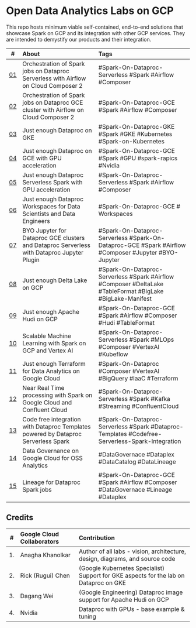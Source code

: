 # Open Data Analytics Labs on GCP

This repo hosts minimum viable self-contained, end-to-end solutions that showcase Spark on GCP and its integration with other GCP services. They are intended to demystify our products and their integration.

| # | About | Tags | 
| -- | :--- | :--- |   
| [01](1-dataproc-serverless-with-terraform) |  Orchestration of Spark jobs on Dataproc Serverless with Airflow on Cloud Composer 2 | #Spark-On-Dataproc-Serverless #Spark #Airflow #Composer |
| [02](2-dataproc-gce-with-terraform) |  Orchestration of Spark jobs on Dataproc GCE cluster with Airflow on Cloud Composer 2 | #Spark-On-Dataproc-GCE #Spark #Airflow #Composer |
| [03](3-dataproc-gke) |  Just enough Dataproc on GKE  | #Spark-On-Dataproc-GKE #Spark #GKE #Kubernetes #Spark-on-Kubernetes |
| [04](4-dataproc-gce-with-gpu) |  Just enough Dataproc on GCE with GPU acceleration  | #Spark-On-Dataproc-GCE #Spark #GPU #spark-rapics #Nvidia |
| [05](5-dataproc-serverless-with-gpu) |  Just enough Dataproc Serverless Spark with GPU acceleration  | #Spark-On-Dataproc-Serverless #Spark #Airflow #Composer |
| [06](6-dataproc-workspaces) | Just enough Dataproc Workspaces for Data Scientists and Data Engineers | #Spark-On-Dataproc-GCE # Workspaces | 
| [07](7-dataproc-jupyter-plugin) | BYO Jupyter for Dataproc GCE clusters and Dataproc Serverless with Dataproc Jupyter Plugin  | #Spark-On-Dataproc-Serverless #Spark-On-Dataproc-GCE #Spark #Airflow #Composer #Jupyter #BYO-Jupyter |
| [08](https://github.com/anagha-google/table-format-lab-delta) | Just enough Delta Lake on GCP | #Spark-On-Dataproc-Serverless #Spark #Airflow #Composer #DeltaLake #TableFormat #BigLake #BigLake-Manifest |
| [09](https://github.com/anagha-google/apache-hudi-gcp-lab) | Just enough Apache Hudi on GCP | #Spark-On-Dataproc-GCE #Spark #Airflow #Composer #Hudi #TableFormat |
| [10](https://github.com/anagha-google/s8s-spark-mlops-lab) | Scalable Machine Learning with Spark on GCP and Vertex AI | #Spark-On-Dataproc-Serverless #Spark #MLOps #Composer #VertexAI #Kubeflow |
| [11](https://github.com/anagha-google/ts22-just-enough-terraform-for-da) | Just enough Terraform for Data Analytics on Google Cloud | #Spark-On-Dataproc #Composer #VertexAI #BigQuery #IaaC #Terraform |
| [12](https://github.com/anagha-google/spark-on-gcp-with-confluent-kafka) | Near Real Time processing with Spark on Google Cloud and Confluent Cloud | #Spark-On-Dataproc-Serverless #Spark #Kafka #Streaming #ConfluentCloud |
| [13](https://github.com/anagha-google/techcon23-datalake-lab) | Code free integration with Dataproc Templates powered by Dataproc Serverless Spark | #Spark-On-Dataproc-Serverless #Spark #Dataproc-Templates #Codefree-Serverless-Spark-Integration |
| [14](https://github.com/GoogleCloudPlatform/dataplex-labs/tree/main/dataplex-quickstart-labs) | Data Governance on Google Cloud for OSS Analytics | #DataGovernace #Dataplex #DataCatalog #DataLineage|
| [15](..) | Lineage for Dataproc Spark jobs | #Spark-On-Dataproc-GCE #Spark #Airflow #Composer #DataGovernace #Lineage #Dataplex |



## Credits
| # | Google Cloud Collaborators | Contribution  | 
| -- | :--- | :--- |
| 1. | Anagha Khanolkar | Author of all labs - vision, architecture, design, diagrams, and source code |
| 2. | Rick (Rugui) Chen | (Google Kubernetes Specialist) Support for GKE aspects for the lab on Dataproc on GKE |
| 3. | Dagang Wei | (Google Engineering) Dataproc image support for Apache Hudi on GCP |
| 4. | Nvidia | Dataproc with GPUs - base example & tuning |


